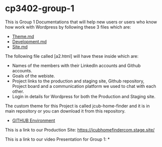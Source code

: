 # cp3402-group-1
This is Group 1 Documentations that will help new users or users who know how work with Wordpress by following these 3 files which are:

* [Theme.md](Theme.md)
* [Development.md](Deployment.md)
* [Site.md](Site.md)


The following file called  [a2.html] will have these inside which are:

* Names of the members with their LinkedIn accounts and Github accounts.
* Goals of the webiste.
* Project links to the production and staging site, Github repository, Project board and a communication platform we used to chat with each other.
* Login in details for Wordpress for both the Production and Staging site.


The custom theme for this Project is called jcub-home-finder and it is in main repository or you can download it from this repository.

* [GITHUB Environment](https://github.com/PhucLanPhan/CMS-assignmen.git)

This is a link to our Production Site: https://jcubhomefindercom.stage.site/

This is a link to our video Presentation for Group 1:
* 
